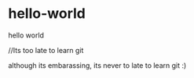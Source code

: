 # hello-world
hello world

//Its too late to learn git

although its embarassing, its never to late to learn git :)
